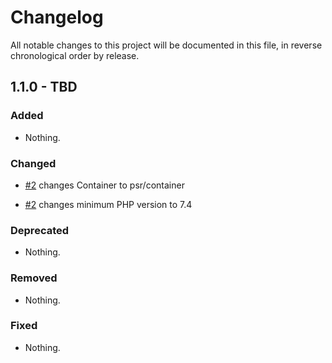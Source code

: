 # Changelog

All notable changes to this project will be documented in this file, in reverse chronological order by release.

## 1.1.0 - TBD

### Added

- Nothing.

### Changed

- [#2](https://github.com/MidnightDesign/automatic-di/pull/2) changes Container to psr/container

- [#2](https://github.com/MidnightDesign/automatic-di/pull/2) changes minimum PHP version to 7.4

### Deprecated

- Nothing.

### Removed

- Nothing.

### Fixed

- Nothing.

